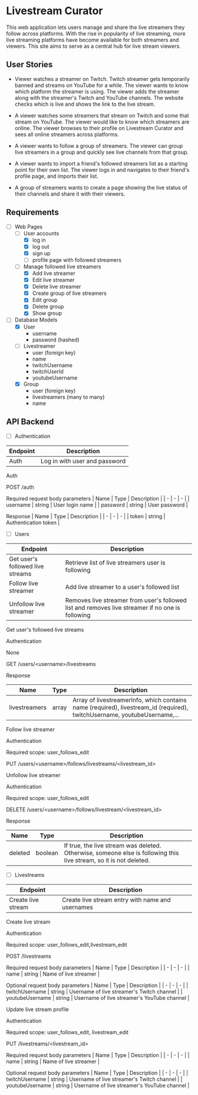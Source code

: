 # Livestream Curator

This web application lets users manage and share the live streamers they follow across platforms. With the rise in popularity of live streaming, more live streaming platforms have become available for both streamers and viewers. This site aims to serve as a central hub for live stream viewers.

## User Stories

- Viewer watches a streamer on Twitch. Twitch streamer gets temporarily banned and streams on YouTube for a while. The viewer wants to know which platform the streamer is using. The viewer adds the streamer along with the streamer's Twitch and YouTube channels. The website checks which is live and shows the link to the live stream.

- A viewer watches some streamers that stream on Twitch and some that stream on YouTube. The viewer would like to know which streamers are online. The viewer browses to their profile on Livestream Curator and sees all online streamers across platforms. 

- A viewer wants to follow a group of streamers. The viewer can group live streamers in a group and quickly see live channels from that group.

- A viewer wants to import a friend's followed streamers list as a starting point for their own list. The viewer logs in and navigates to their friend's profile page, and imports their list.

- A group of streamers wants to create a page showing the live status of their channels and share it with their viewers.

## Requirements
- [ ] Web Pages
	- [ ] User accounts
    	- [x] log in
    	- [x] log out
    	- [x] sign up
    	- [ ] profile page with followed streamers
	- [ ] Manage followed live streamers
    	- [x] Add live streamer
    	- [x] Edit live streamer
    	- [x] Delete live streamer
    	- [x] Create group of live streamers
    	- [x] Edit group 
    	- [x] Delete group
    	- [x] Show group
- [ ] Database Models
	- [x] User
		- username
		- password (hashed)
	- [ ] Livestreamer
		-  user (foreign key)
		-  name
		-  twitchUsername
        -  twitchUserId
		-  youtubeUsername
	- [x] Group
		- user (foreign key)
		- livestreamers (many to many)
		- name
## API Backend
- [ ] Authentication

| Endpoint  | Description |
| - | - |
| Auth  | Log in with user and password  |

Auth

POST /auth 

Required request body parameters
| Name  | Type | Description |
| - | - | - |
| username | string | User login name |
| password | string | User password |

Response
| Name  | Type | Description |
| - | - | - |
| token | string | Authentication token |

- [ ] Users

| Endpoint  | Description |
| - | - |
| Get user's followed live streams  | Retrieve list of live streamers user is following |
| Follow live streamer | Add live streamer to a user's followed list |
| Unfollow live streamer | Removes live streamer from user's followed list and removes live streamer if no one is following |

Get user's followed live streams

Authentication 

None

GET /users/\<username>/livestreams

Response 

| Name  | Type | Description |
| - | - | - |
| livestreamers | array | Array of livestreamerInfo, which contains name (required), livestream_id (required), twitchUsername, youtubeUsername,... |

Follow live streamer 

Authentication

Required scope: user_follows_edit

PUT /users/\<username>/follows/livestreams/\<livestream_id>

Unfollow live streamer

Authentication

Required scope: user_follows_edit

DELETE /users/\<username>/follows/livestream/\<livestream_id>

Response

| Name  | Type | Description |
| - | - | - |
| deleted | boolean | If true, the live stream was deleted. Otherwise, someone else is following this live stream, so it is not deleted. |

- [ ] Livestreams

| Endpoint  | Description |
| - | - |
| Create live stream | Create live stream entry with name and usernames |

Create live stream

Authentication

Required scope: user_follows_edit,livestream_edit

POST /livestreams

Required request body parameters
| Name  | Type | Description |
| - | - | - |
| name | string | Name of live streamer |

Optional request body parameters
| Name  | Type | Description |
| - | - | - |
| twitchUsername | string | Username of live streamer's Twitch channel |
| youtubeUsername | string | Username of live streamer's YouTube channel |

Update live stream profile 

Authentication

Required scope: user_follows_edit, livestream_edit

PUT /livestreams/\<livestream_id>

Required request body parameters
| Name  | Type | Description |
| - | - | - |
| name | string | Name of live streamer |

Optional request body parameters
| Name  | Type | Description |
| - | - | - |
| twitchUsername | string | Username of live streamer's Twitch channel |
| youtubeUsername | string | Username of live streamer's YouTube channel |